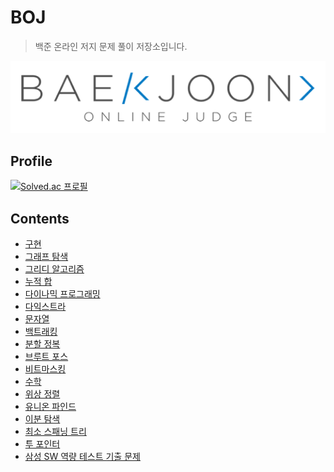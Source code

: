 # BOJ
> 백준 온라인 저지 문제 풀이 저장소입니다.


![background](logo@2x.png)

## Profile
[![Solved.ac 프로필](http://mazassumnida.wtf/api/v2/generate_badge?boj=odong2)](https://solved.ac/odong2)

## Contents
* [구현](https://github.com/maetdori/BOJ/tree/main/src/%EA%B5%AC%ED%98%84)
* [그래프 탐색](https://github.com/maetdori/BOJ/tree/main/src/%EA%B7%B8%EB%9E%98%ED%94%84%20%ED%83%90%EC%83%89)
* [그리디 알고리즘](https://github.com/maetdori/BOJ/tree/main/src/%EA%B7%B8%EB%A6%AC%EB%94%94%20%EC%95%8C%EA%B3%A0%EB%A6%AC%EC%A6%98)
* [누적 합](https://github.com/maetdori/BOJ/tree/main/src/%EB%88%84%EC%A0%81%20%ED%95%A9)
* [다이나믹 프로그래밍](https://github.com/maetdori/BOJ/tree/main/src/%EB%8B%A4%EC%9D%B4%EB%82%98%EB%AF%B9%20%ED%94%84%EB%A1%9C%EA%B7%B8%EB%9E%98%EB%B0%8D)
* [다익스트라](https://github.com/maetdori/BOJ/tree/main/src/%EB%8B%A4%EC%9D%B5%EC%8A%A4%ED%8A%B8%EB%9D%BC)
* [문자열](https://github.com/maetdori/BOJ/tree/main/src/%EB%AC%B8%EC%9E%90%EC%97%B4)
* [백트래킹](https://github.com/maetdori/BOJ/tree/main/src/%EB%B0%B1%ED%8A%B8%EB%9E%98%ED%82%B9) 
* [분할 정복](https://github.com/maetdori/BOJ/tree/main/src/%EB%B6%84%ED%95%A0%20%EC%A0%95%EB%B3%B5)
* [브루트 포스](https://github.com/maetdori/BOJ/tree/main/src/%EB%B8%8C%EB%A3%A8%ED%8A%B8%ED%8F%AC%EC%8A%A4)
* [비트마스킹](https://github.com/maetdori/BOJ/tree/main/src/%EB%B9%84%ED%8A%B8%EB%A7%88%EC%8A%A4%ED%82%B9)
* [수학](https://github.com/maetdori/BOJ/tree/main/src/%EC%88%98%ED%95%99)
* [위상 정렬](https://github.com/maetdori/BOJ/tree/main/src/%EC%9C%84%EC%83%81%20%EC%A0%95%EB%A0%AC)
* [유니온 파인드](https://github.com/maetdori/BOJ/tree/main/src/%EC%9C%A0%EB%8B%88%EC%98%A8%20%ED%8C%8C%EC%9D%B8%EB%93%9C)
* [이분 탐색](https://github.com/maetdori/BOJ/tree/main/src/%EC%9D%B4%EB%B6%84%20%ED%83%90%EC%83%89)
* [최소 스패닝 트리](https://github.com/maetdori/BOJ/tree/main/src/%EC%B5%9C%EC%86%8C%20%EC%8A%A4%ED%8C%A8%EB%8B%9D%20%ED%8A%B8%EB%A6%AC)
* [투 포인터](https://github.com/maetdori/BOJ/tree/main/src/%ED%88%AC%20%ED%8F%AC%EC%9D%B8%ED%84%B0)
* [삼성 SW 역량 테스트 기출 문제](https://github.com/maetdori/BOJ/tree/main/src/%EC%82%BC%EC%84%B1%20SW%20%EC%97%AD%EB%9F%89%20%ED%85%8C%EC%8A%A4%ED%8A%B8%20%EA%B8%B0%EC%B6%9C%20%EB%AC%B8%EC%A0%9C)
